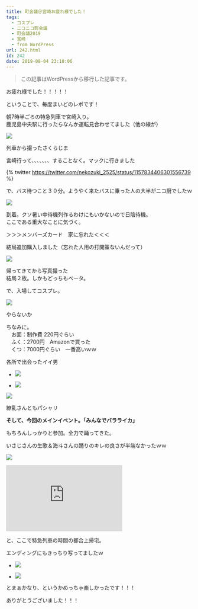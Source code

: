 ```yaml
---
title: 町会議＠宮崎お疲れ様でした！
tags:
  - コスプレ
  - ニコニコ町会議
  - 町会議2019
  - 宮崎
  - from WordPress
url: 242.html
id: 242
date: 2019-08-04 23:10:06
---
```

> この記事はWordPressから移行した記事です。

お疲れ様でした！！！！！

ということで、毎度まいどのレポです！

<!-- more -->

朝7時半ごろの特急列車で宮崎入り。  
鹿児島中央駅に行ったらなんか運転見合わせてました（他の線が）

![](https://nekozukime.files.wordpress.com/2019/08/img_0142.jpg?w=700)

列車から撮ったさくらじま

宮崎行って、、、、、、、することなく。マックに行きました

{% twitter https://twitter.com/nekozuki_2525/status/1157834406301556739 %}


で、バス待つこと３０分。ようやく来たバスに乗った人の大半がニコ厨でしたｗ

![](https://nekozukime.files.wordpress.com/2019/08/img_0148.jpg?w=700)

到着。クソ暑い中待機列作るわけにもいかないので日陰待機。  
ここである重大なことに気づく。

＞＞＞メンバーズカード　家に忘れた＜＜＜

結局追加購入しました（忘れた人用の打開策ないんだって）

![](https://nekozukime.files.wordpress.com/2019/08/img_0165.jpg?w=700)

帰ってきてから写真撮った  
結局２枚。しかもどっちもベータ。

で、入場してコスプレ。

![](https://nekozukime.files.wordpress.com/2019/08/441f0dc8-7572-42f0-bcba-a8b9367ca14f.jpg?w=700)

やらないか

ちなみに。  
　お面：制作費 220円ぐらい  
　ふく：2700円　Amazonで買った  
　くつ：7000円ぐらい　一番高いｗｗ

各所で出会ったイイ男

*   ![](https://nekozukime.files.wordpress.com/2019/08/img_0157.jpg?w=700)
    
*   ![](https://nekozukime.files.wordpress.com/2019/08/img_0152.jpg?w=700)
    

![](https://nekozukime.files.wordpress.com/2019/08/img_0160.jpg?w=700)

繚乱さんともパシャリ

**そして、今回のメインイベント。「みんなでバラライカ」**

もちろんしっかりと参加。全力で踊ってきた。

いさじさんの生歌＆海斗さんの踊りのキレの良さが半端なかったｗｗ

![](https://nekozukime.files.wordpress.com/2019/08/e382b3e383a1e383b3e38388-2019-08-04-230613.png)

<iframe width="312" height="176" src="https://live.nicovideo.jp/embed/lv320454578" scrolling="no" style="border:solid 1px #d0d0d0; background-color: #f6f6f6;" frameborder="0"><a href="https://live.nicovideo.jp/watch/lv320454578">【宮崎県】ニコニコ町会議全国ツアー2019 in 宮崎市 みやざきグルメとランタンナイト</a></iframe>

と、ここで特急列車の時間の都合上帰宅。

エンディングにもきっちり写ってましたｗ

*   ![](https://nekozukime.files.wordpress.com/2019/08/img_0162.png?w=700)
    
*   ![](https://nekozukime.files.wordpress.com/2019/08/img_0163.png?w=700)
    

とまぁかなり、というかめっちゃ楽しかったです！！！

ありがとうございました！！！
